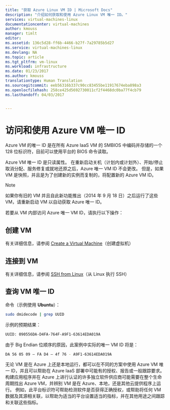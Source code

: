 ```yaml
---
title: "获取 Azure Linux VM ID | Microsoft Docs"
description: "介绍如何获取和使用 Azure Linux VM 唯一 ID。"
services: virtual-machines-linux
documentationcenter: virtual-machines
author: kmouss
manager: timlt
editor: 
ms.assetid: 136c5d28-ff6b-4466-b27f-7a29785b5d27
ms.service: virtual-machines-linux
ms.devlang: NA
ms.topic: article
ms.tgt_pltfrm: vm-linux
ms.workload: infrastructure
ms.date: 01/23/2017
ms.author: kmouss
translationtype: Human Translation
ms.sourcegitcommit: eeb56316b337c90cc83455be11917674eba898a3
ms.openlocfilehash: 258ce425d5692730011cf2f4468dc0ba77f4cb79
ms.lasthandoff: 04/03/2017


---
```

# <a name="accessing-and-using-azure-vm-unique-id"></a>访问和使用 Azure VM 唯一 ID
Azure VM 的唯一 ID 是在所有 Azure IaaS VM 的 SMBIOS 中编码并存储的一个 128 位标识符，目前可以使用平台的 BIOS 命令读取。

Azure VM 唯一 ID 是只读属性。 在重新启动关机（计划内或计划外）、开始/停止取消分配、服务修复或就地还原之后，Azure 唯一 VM ID 不会更改。 但是，如果 VM 是快照，并且是为了创建新的实例而复制的，将配置新的 Azure VM ID。

> [!NOTE]
> 如果你有旧的 VM 并且自此新功能推出（2014 年 9 月 18 日）之后运行了这些 VM，请重新启动 VM 以自动获取 Azure 唯一 ID。
> 
> 

若要从 VM 内部访问 Azure 唯一 VM ID，请执行以下操作：

## <a name="create-a-vm"></a>创建 VM
有关详细信息，请参阅 [Create a Virtual Machine](../windows/creation-choices.md?toc=%2fazure%2fvirtual-machines%2flinux%2ftoc.json)（创建虚拟机）

## <a name="connect-to-the-vm"></a>连接到 VM
有关详细信息，请参阅 [SSH from Linux](mac-create-ssh-keys.md?toc=%2fazure%2fvirtual-machines%2flinux%2ftoc.json)（从 Linux 执行 SSH）

## <a name="query-vm-unique-id"></a>查询 VM 唯一 ID
命令（示例使用 **Ubuntu**）：

```bash
sudo dmidecode | grep UUID
```

示例的预期结果：

```bash
UUID: 090556DA-D4FA-764F-A9F1-63614EDA019A
```

由于 Big Endian 位顺序的原因，此案例中实际的唯一 VM ID 将是：

```bash
DA 56 05 09 – FA D4 – 4f 76 - A9F1-63614EDA019A
```

无论 VM 是在 Azure 上还是本地运行，都可以在不同的方案中使用 Azure VM 唯一 ID，并且可以帮助在 Azure IaaS 部署中可能有的授权、报告或一般跟踪要求。 构建应用程序并在 Azure 上进行认证的许多独立软件供应商可能需要在整个生命周期找出 Azure VM，并辨别 VM 是在 Azure、本地，还是其他云提供程序上运行。 例如，此平台标识符可帮助检测软件是否获得正确授权，或帮助将任何 VM 数据及其源相关联，以帮助为适当的平台设置适当的指标，并在其他用途之间跟踪和关联这些指标。


